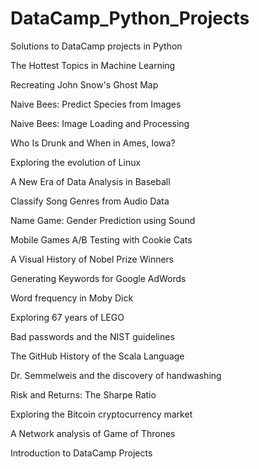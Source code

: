 # DataCamp_Python_Projects

Solutions to DataCamp projects in Python

The Hottest Topics in Machine Learning

Recreating John Snow's Ghost Map

Naive Bees: Predict Species from Images

Naive Bees: Image Loading and Processing

Who Is Drunk and When in Ames, Iowa?

Exploring the evolution of Linux

A New Era of Data Analysis in Baseball

Classify Song Genres from Audio Data

Name Game: Gender Prediction using Sound

Mobile Games A/B Testing with Cookie Cats

A Visual History of Nobel Prize Winners

Generating Keywords for Google AdWords

Word frequency in Moby Dick

Exploring 67 years of LEGO

Bad passwords and the NIST guidelines

The GitHub History of the Scala Language

Dr. Semmelweis and the discovery of handwashing

Risk and Returns: The Sharpe Ratio

Exploring the Bitcoin cryptocurrency market

A Network analysis of Game of Thrones

Introduction to DataCamp Projects
